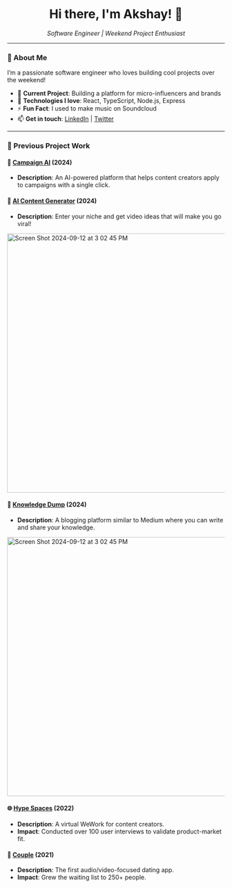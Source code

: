 <h1 align="center">Hi there, I'm Akshay! 👋</h1>

<p align="center">
  <em>Software Engineer | Weekend Project Enthusiast</em>
</p>

---

### 🌟 About Me

I’m a passionate software engineer who loves building cool projects over the weekend!

- 👀 **Current Project**: Building a platform for micro-influencers and brands
- 🌱 **Technologies I love**: React, TypeScript, Node.js, Express
- ⚡ **Fun Fact**: I used to make music on Soundcloud
- 📫 **Get in touch**: [LinkedIn](https://www.linkedin.com/in/akshay-prabhakar/) | [Twitter](https://twitter.com/akshaycoding)

---

### 💼 Previous Project Work

#### 🎯 [Campaign AI](https://campaign.framer.ai) (2024)
- **Description**: An AI-powered platform that helps content creators apply to campaigns with a single click.

#### 🤖 [AI Content Generator](https://ai-content-generator-fe.vercel.app/) (2024)
- **Description**: Enter your niche and get video ideas that will make you go viral!
<img width="600" alt="Screen Shot 2024-09-12 at 3 02 45 PM" src="https://github.com/user-attachments/assets/de274170-4af3-4da3-9f83-ca779e4304cf">

#### 📝 [Knowledge Dump](https://github.com/officiallyakshay/knowledge-dump) (2024)
- **Description**: A blogging platform similar to Medium where you can write and share your knowledge.
<img width="600" alt="Screen Shot 2024-09-12 at 3 02 45 PM" src="https://github.com/user-attachments/assets/7a01a0cf-d142-4d2b-8754-f71bf3c23861">

#### 🌐 [Hype Spaces](https://github.com/officiallyakshay/hypespaces) (2022)
- **Description**: A virtual WeWork for content creators.
- **Impact**: Conducted over 100 user interviews to validate product-market fit.

#### 🎤 [Couple](https://github.com/officiallyakshay/couple) (2021)
- **Description**: The first audio/video-focused dating app.
- **Impact**: Grew the waiting list to 250+ people.
